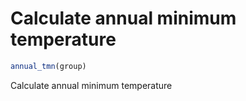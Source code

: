 # Calculate annual minimum temperature

```r
annual_tmn(group)
```

Calculate annual minimum temperature
